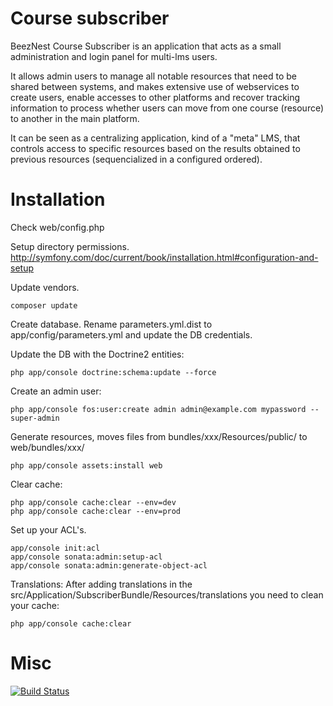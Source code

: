 Course subscriber
=================

BeezNest Course Subscriber is an application that acts as a small administration and login panel for multi-lms users.

It allows admin users to manage all notable resources that need to be shared between systems, and makes extensive use of webservices to create users, enable accesses to other platforms and recover tracking information to process whether users can move from one course (resource) to another in the main platform.

It can be seen as a centralizing application, kind of a "meta" LMS, that controls access to specific resources based on the results obtained to previous resources (sequencialized in a configured ordered).

Installation
=================

Check web/config.php

Setup directory permissions.
http://symfony.com/doc/current/book/installation.html#configuration-and-setup

Update vendors.
```
composer update
```

Create database.
Rename parameters.yml.dist to app/config/parameters.yml and update the DB credentials.

Update the DB with the Doctrine2 entities:
```
php app/console doctrine:schema:update --force
```

Create an admin user:
```
php app/console fos:user:create admin admin@example.com mypassword --super-admin
```

Generate resources, moves files from bundles/xxx/Resources/public/ to web/bundles/xxx/
```
php app/console assets:install web
```

Clear cache:
```
php app/console cache:clear --env=dev
php app/console cache:clear --env=prod
```

Set up your ACL's.
```
app/console init:acl
app/console sonata:admin:setup-acl
app/console sonata:admin:generate-object-acl
```

Translations:
After adding translations in the src/Application/SubscriberBundle/Resources/translations
you need to clean your cache:

```
php app/console cache:clear
```
Misc
====

[![Build Status](https://api.travis-ci.org/beeznest/course-subscriber.png)](https://api.travis-ci.org/beeznest/course-subscriber)
